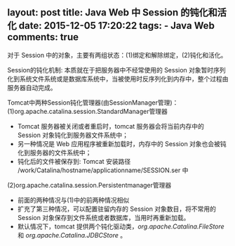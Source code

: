 layout: post
title: Java Web 中 Session 的钝化和活化
date: 2015-12-05 17:20:22
tags: 
	- Java Web
comments: true
---
对于 Session 中的对象，主要有两组状态：(1)绑定和解除绑定，(2)钝化和活化。

Session的钝化机制: 本质就在于把服务器中不经常使用的 Session 对象暂时序列化到系统文件系统或是数据库系统中，当被使用时反序列化到内存中，整个过程由服务器自动完成。

<!--more-->

Tomcat中两种Session钝化管理器(由SessionManager管理)：
(1)org.apache.catalina.session.StandardManager管理器
- Tomcat 服务器被关闭或者重启时，tomcat 服务器会将当前内存中的 Session 对象钝化到服务器文件系统中；
- 另一种情况是 Web 应用程序被重新加载时，内存中的 Session 对象也会被钝化到服务器的文件系统中；
- 钝化后的文件被保存到: Tomcat 安装路径 /work/Catalina/hostname/applicationname/SESSION.ser 中

(2)org.apache.catalina.session.Persistentmanager管理器
- 前面的两种情况与(1)中的前两种情况相似
- 扩充了第三种情况，可以配置驻留内存的 Session 对象数目，将不常用的 Session 对象保存到文件系统或者数据库，当用时再重新加载。
- 默认情况下，tomcat 提供两个钝化驱动类，*org.apache.Catalina.FileStore* 和 *org.apache.Catalina.JDBCStore* 。


